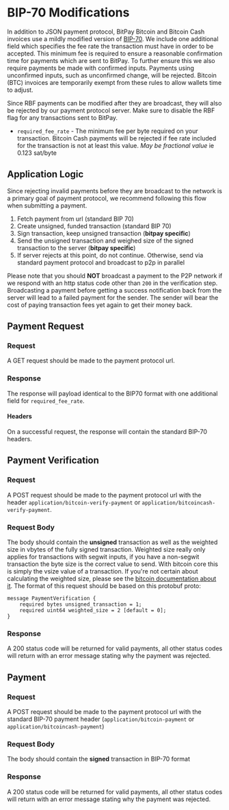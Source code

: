 # BIP-70 Modifications

In addition to JSON payment protocol, BitPay Bitcoin and Bitcoin Cash invoices use a mildly modified version of [BIP-70](https://github.com/bitcoin/bips/blob/master/bip-0070.mediawiki). We include
one additional field which specifies the fee rate the transaction must have in order to be accepted. This minimum fee is required to ensure a reasonable confirmation time for payments which are sent to BitPay.
To further ensure this we also require payments be made with confirmed inputs. Payments using unconfirmed inputs, such as unconfirmed change, will be rejected. Bitcoin (BTC) invoices are temporarily exempt from these rules to allow wallets time to adjust.

Since RBF payments can be modified after they are broadcast, they will also be rejected by our payment protocol server. Make sure to disable the RBF flag for any transactions sent to BitPay.

* `required_fee_rate` - The minimum fee per byte required on your transaction. Bitcoin Cash payments will be rejected if fee rate included for the transaction is not at least this value.  _May be fractional value_ ie 0.123 sat/byte

## Application Logic

Since rejecting invalid payments before they are broadcast to the network is a primary goal of payment protocol, we recommend following this
flow when submitting a payment.

1. Fetch payment from url (standard BIP 70)
2. Create unsigned, funded transaction (standard BIP 70)
3. Sign transaction, keep unsigned transaction (**bitpay specific**)
4. Send the unsigned transaction and weighed size of the signed transaction to the server (**bitpay specific**)
5. If server rejects at this point, do not continue. Otherwise, send via standard payment protocol and broadcast to p2p in parallel

Please note that you should **NOT** broadcast a payment to the P2P network if we respond with an http status code other than `200` in
the verification step. Broadcasting a payment before getting a success notification back from the server will lead to a failed payment
for the sender. The sender will bear the cost of paying transaction fees yet again to get their money back.

## Payment Request

### Request
A GET request should be made to the payment protocol url.

### Response
The response will payload identical to the BIP70 format with one additional field for `required_fee_rate`.

#### Headers
On a successful request, the response will contain the standard BIP-70 headers.


## Payment Verification

### Request
A POST request should be made to the payment protocol url with the header `application/bitcoin-verify-payment` or `application/bitcoincash-verify-payment`.

### Request Body
The body should contain the **unsigned** transaction as well as the weighted size in vbytes of the fully signed transaction. Weighted size
really only applies for transactions with segwit inputs, if you have a non-segwit transaction the byte size is the correct value to send.
With bitcoin core this is simply the vsize value of a transaction. If you're not certain about calculating the weighted size, please see
the [bitcoin documentation about it](https://en.bitcoin.it/wiki/Weight_units). The format of this request should be based on this protobuf
proto:
```
message PaymentVerification {
    required bytes unsigned_transaction = 1;
    required uint64 weighted_size = 2 [default = 0];
}
```

### Response
A 200 status code will be returned for valid payments, all other status codes will return with an error message stating why the payment was rejected.


## Payment

### Request
A POST request should be made to the payment protocol url with the standard BIP-70 payment header (`application/bitcoin-payment` or `application/bitcoincash-payment`)

### Request Body
The body should contain the **signed** transaction in BIP-70 format

### Response
A 200 status code will be returned for valid payments, all other status codes will return with an error message stating why the payment was rejected.


